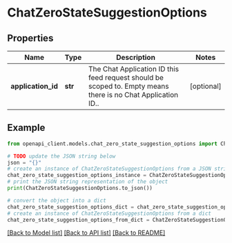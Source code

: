 # ChatZeroStateSuggestionOptions


## Properties

Name | Type | Description | Notes
------------ | ------------- | ------------- | -------------
**application_id** | **str** | The Chat Application ID this feed request should be scoped to. Empty means there is no Chat Application ID.. | [optional] 

## Example

```python
from openapi_client.models.chat_zero_state_suggestion_options import ChatZeroStateSuggestionOptions

# TODO update the JSON string below
json = "{}"
# create an instance of ChatZeroStateSuggestionOptions from a JSON string
chat_zero_state_suggestion_options_instance = ChatZeroStateSuggestionOptions.from_json(json)
# print the JSON string representation of the object
print(ChatZeroStateSuggestionOptions.to_json())

# convert the object into a dict
chat_zero_state_suggestion_options_dict = chat_zero_state_suggestion_options_instance.to_dict()
# create an instance of ChatZeroStateSuggestionOptions from a dict
chat_zero_state_suggestion_options_from_dict = ChatZeroStateSuggestionOptions.from_dict(chat_zero_state_suggestion_options_dict)
```
[[Back to Model list]](../README.md#documentation-for-models) [[Back to API list]](../README.md#documentation-for-api-endpoints) [[Back to README]](../README.md)


